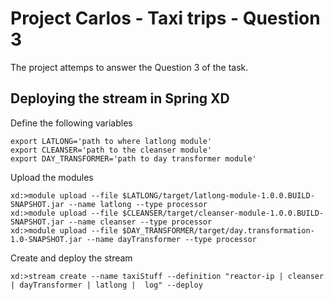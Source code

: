 Project Carlos - Taxi trips - Question 3
============================================

The project attemps to answer the Question 3 of the task.


## Deploying the stream in Spring XD

Define the following variables

    export LATLONG='path to where latlong module'
    export CLEANSER='path to the cleanser module'
    export DAY_TRANSFORMER='path to day transformer module'
    
Upload the modules
    
    xd:>module upload --file $LATLONG/target/latlong-module-1.0.0.BUILD-SNAPSHOT.jar --name latlong --type processor
    xd:>module upload --file $CLEANSER/target/cleanser-module-1.0.0.BUILD-SNAPSHOT.jar --name cleanser --type processor
    xd:>module upload --file $DAY_TRANSFORMER/target/day.transformation-1.0-SNAPSHOT.jar --name dayTransformer --type processor

Create and deploy the stream
    
    xd:>stream create --name taxiStuff --definition "reactor-ip | cleanser | dayTransformer | latlong |  log" --deploy



